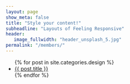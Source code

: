 ```yaml
---
layout: page
show_meta: false
title: "Style your content!"
subheadline: "Layouts of Feeling Responsive"
header:
   image_fullwidth: "header_unsplash_5.jpg"
permalink: "/members/"
---
```

<ul>
    {% for post in site.categories.design %}
    <li><a href="{{ site.url }}{{ site.baseurl }}{{ post.url }}">{{ post.title }}</a></li>
    {% endfor %}
</ul>
